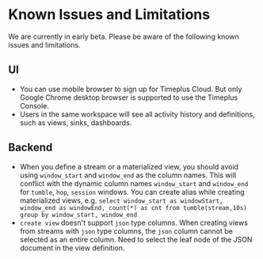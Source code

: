 # Known Issues and Limitations

We are currently in early beta. Please be aware of the following known issues and limitations.

## UI

* You can use mobile browser to sign up for Timeplus Cloud. But only Google Chrome desktop browser is supported to use the Timeplus Console. 
* Users in the same workspace will see all activity history and definitions, such as views, sinks, dashboards.

## Backend

* When you define a stream or a materialized view, you should avoid using `window_start` and `window_end` as the column names. This will conflict with the dynamic column names `window_start` and `window_end` for `tumble`, `hop`, `session` windows. You can create alias while creating materialized views, e.g. `select window_start as windowStart, window_end as windowEnd, count(*) as cnt from tumble(stream,10s) group by window_start, window_end`
* `create view` doesn't support `json` type columns. When creating views from streams with `json` type columns, the `json` column cannot be selected as an entire column. Need to select the leaf node of the JSON document in the view definition.